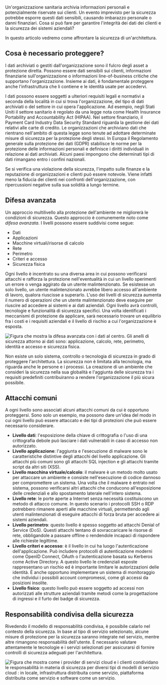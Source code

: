 Un'organizzazione sanitaria archivia informazioni personali e potenzialmente riservate sui clienti. Un evento imprevisto per la sicurezza potrebbe esporre questi dati sensibili, causando imbarazzo personale o danni finanziari. Cosa si può fare per garantire l'integrità dei dati dei clienti e la sicurezza dei sistemi aziendali? 

In questo articolo vedremo come affrontare la sicurezza di un'architettura.

## <a name="what-should-i-protect"></a>Cosa è necessario proteggere?

I dati archiviati o gestiti dall'organizzazione sono il fulcro degli asset a protezione diretta. Possono essere dati sensibili sui clienti, informazioni finanziarie sull'organizzazione o informazioni line-of-business critiche che supportano l'organizzazione. Insieme ai dati, è fondamentale proteggere anche l'infrastruttura che li contiene e le identità usate per accedervi.

I dati possono essere soggetti a ulteriori requisiti legali e normativi a seconda della località in cui si trova l'organizzazione, del tipo di dati archiviati o del settore in cui opera l'applicazione. Ad esempio, negli Stati Uniti il settore sanitario è regolato da una legge nota come Health Insurance Portability and Accountability Act (HIPAA). Nel settore finanziario, il Payment Card Industry Data Security Standard riguarda la gestione dei dati relativi alle carte di credito. Le organizzazioni che archiviano dati che rientrano nell'ambito di questa legge sono tenute ad adottare determinate misure di sicurezza per la protezione degli stessi. In Europa il Regolamento generale sulla protezione dei dati (GDPR) stabilisce le norme per la protezione delle informazioni personali e definisce i diritti individuali in relazione ai dati archiviati. Alcuni paesi impongono che determinati tipi di dati rimangano entro i confini nazionali.

Se si verifica una violazione della sicurezza, l'impatto sulle finanze e la reputazione di organizzazioni e clienti può essere notevole. Viene infatti meno la fiducia dei clienti nei confronti dell'organizzazione, con ripercussioni negative sulla sua solidità a lungo termine.

## <a name="defense-in-depth"></a>Difesa avanzata

Un approccio multilivello alla protezione dell'ambiente ne migliorerà le condizioni di sicurezza. Questo approccio è comunemente noto come _difesa avanzata_. I livelli possono essere suddivisi come segue:

* Dati
* Applicazioni
* Macchine virtuali/risorse di calcolo
* Rete
* Perimetro
* Criteri e accesso
* Sicurezza fisica

Ogni livello è incentrato su una diversa area in cui possono verificarsi attacchi e rafforza la protezione nell'eventualità in cui un livello sperimenti un errore o venga aggirato da un utente malintenzionato. Se esistesse un solo livello, un utente malintenzionato avrebbe libero accesso all'ambiente di lavoro, qualora riuscisse a superarlo. L'uso dei livelli di sicurezza aumenta il numero di operazioni che un utente malintenzionato deve eseguire per riuscire ad accedere ai sistemi e ai dati aziendali. Ogni livello avrà controlli, tecnologie e funzionalità di sicurezza specifici. Una volta identificati i meccanismi di protezione da applicare, sarà necessario trovare un equilibrio fra i costi e i requisiti aziendali e il livello di rischio a cui l'organizzazione è esposta.

![Figura che mostra la difesa avanzata con i dati al centro. Gli anelli di sicurezza attorno ai dati sono: applicazione, calcolo, rete, perimetro, identità e accesso e sicurezza fisica.](../media/security-layers.png)

Non esiste un solo sistema, controllo o tecnologia di sicurezza in grado di proteggere l'architettura. La sicurezza non è limitata alla tecnologia, ma riguarda anche le persone e i processi. La creazione di un ambiente che consideri la sicurezza nella sua globalità e l'aggiunta delle sicurezza tra i requisiti predefiniti contribuiranno a rendere l'organizzazione il più sicura possibile.

## <a name="common-attacks"></a>Attacchi comuni

A ogni livello sono associati alcuni attacchi comuni da cui è opportuno proteggersi. Sono solo un esempio, ma possono dare un'idea del modo in cui ogni livello può essere attaccato e dei tipi di protezioni che può essere necessario considerare.

* **Livello dati**: l'esposizione della chiave di crittografia o l'uso di una crittografia debole può lasciare i dati vulnerabili in caso di accesso non autorizzato.
* **Livello applicazione**: l'aggiunta e l'esecuzione di malware sono le caratteristiche distintive degli attacchi del livello applicazione. Gli attacchi più comuni sono gli attacchi SQL injection e gli attacchi tramite script da altri siti (XSS).
* **Livello macchina virtuale/calcolo**: il malware è un metodo molto usato per attaccare un ambiente e consiste nell'esecuzione di codice dannoso per compromettere un sistema. Una volta che il malware è entrato nel sistema, possono verificarsi altri attacchi che conducono all'esposizione delle credenziali e allo spostamento laterale nell'intero sistema.
* **Livello rete**: le porte aperte a Internet senza necessità costituiscono un metodo di attacco comune. In questo scenario i protocolli SSH o RDP potrebbero rimanere aperti alle macchine virtuali, permettendo agli utenti malintenzionati di eseguire attacchi di forza bruta per accedere ai sistemi aziendali.
* **Livello perimetro**: questo livello è spesso soggetto ad attacchi Denial of Service (DoS). Questi attacchi tentano di sovraccaricare le risorse di rete, obbligandole a passare offline o rendendole incapaci di rispondere alle richieste legittime.
* **Livello criteri e accesso**: è il livello in cui ha luogo l'autenticazione dell'applicazione. Può includere protocolli di autenticazione moderni come OpenID Connect, OAuth o l'autenticazione basata su Kerberos come Active Directory. A questo livello le credenziali esposte rappresentano un rischio ed è importante limitare le autorizzazioni delle identità. È anche opportuno implementare un sistema di monitoraggio che individui i possibili account compromessi, come gli accessi da posizioni insolite.
* **Livello fisico**: questo livello può essere soggetto ad accessi non autorizzati alle strutture aziendali tramite metodi come la progettazione di ingressi e il furto dei badge di sicurezza.

## <a name="shared-security-responsibility"></a>Responsabilità condivisa della sicurezza

Rivedendo il modello di responsabilità condivisa, è possibile calarlo nel contesto della sicurezza. In base al tipo di servizio selezionato, alcune misure di protezione per la sicurezza saranno integrate nel servizio, mentre altre rimangono responsabilità dell'utente. È necessario valutare attentamente le tecnologie e i servizi selezionati per assicurarsi di fornire controlli di sicurezza adeguati per l'architettura.

![Figura che mostra come i provider di servizi cloud e i clienti condividano le responsabilità in materia di sicurezza per diversi tipi di modelli di servizio cloud : in locale, infrastruttura distribuita come servizio, piattaforma distribuita come servizio e software come un servizio. ](../media/shared_responsibilities.png)
